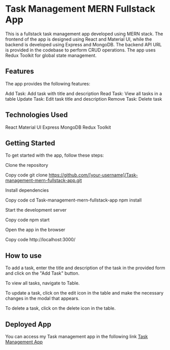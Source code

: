 # Task Management MERN Fullstack App

This is a fullstack task management app developed using MERN stack. The frontend of the app is designed using React and Material UI, while the backend is developed using Express and MongoDB. The backend API URL is provided in the codebase to perform CRUD operations. The app uses Redux Toolkit for global state management.

## Features
The app provides the following features:

Add Task: Add task with title and description
Read Task: View all tasks in a table
Update Task: Edit task title and description
Remove Task: Delete task

## Technologies Used
React
Material UI
Express
MongoDB
Redux Toolkit

## Getting Started
To get started with the app, follow these steps:

Clone the repository

Copy code
git clone https://github.com/[your-username]/Task-management-mern-fullstack-app.git

Install dependencies

Copy code
cd Task-management-mern-fullstack-app
npm install

Start the development server

Copy code
npm start

Open the app in the browser

Copy code
http://localhost:3000/

## How to use
To add a task, enter the title and description of the task in the provided form and click on the "Add Task" button.

To view all tasks, navigate to Table.

To update a task, click on the edit icon in the table and make the necessary changes in the modal that appears.

To delete a task, click on the delete icon in the table.

## Deployed App
You can access my Task management app in the following link [Task Management App](https://task-management-mern-fullstack-app.netlify.app/)

